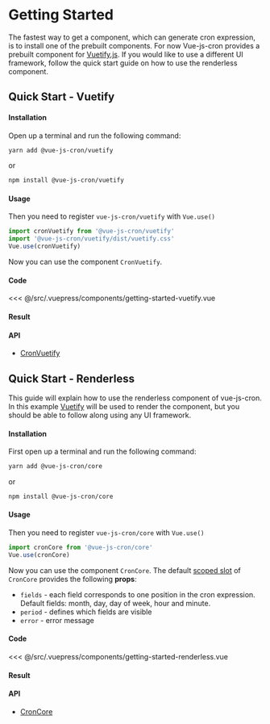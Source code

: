 # Getting Started

The fastest way to get a component, which can generate cron expression, is to install one of the prebuilt components.
For now Vue-js-cron provides a prebuilt component for [Vuetify.js](/guide/getting-started.html#quick-start-vuetify).
If you would like to use a different UI framework, follow the quick start guide on how to use the renderless component.

## Quick Start - Vuetify

#### Installation

Open up a terminal and run the following command:

```bash 
yarn add @vue-js-cron/vuetify
```
or

```bash 
npm install @vue-js-cron/vuetify
```
#### Usage

Then you need to register `vue-js-cron/vuetify` with `Vue.use()`

```js
import cronVuetify from '@vue-js-cron/vuetify'
import '@vue-js-cron/vuetify/dist/vuetify.css'
Vue.use(cronVuetify)
```

Now you can use the component `CronVuetify`.

#### Code

<<< @/src/.vuepress/components/getting-started-vuetify.vue

#### Result 

<getting-started-vuetify />

#### API

- [CronVuetify](../api/vuetify)

## Quick Start - Renderless

This guide will explain how to use the renderless component of vue-js-cron.
In this example [Vuetify](https://vuetifyjs.com/en/) will be used to render the component, but you should be able to follow along using any UI framework.

#### Installation

First open up a terminal and run the following command:

```bash 
yarn add @vue-js-cron/core
```
or

```bash 
npm install @vue-js-cron/core
```

#### Usage

Then you need to register `vue-js-cron/core` with `Vue.use()`

```js
import cronCore from '@vue-js-cron/core'
Vue.use(cronCore)
```

Now you can use the component `CronCore`. The default [scoped slot](https://vuejs.org/v2/guide/components-slots.html#Scoped-Slots) of `CronCore` provides the following **props**:

- `fields` - each field corresponds to one position in the cron expression. Default fields: month, day, day of week, hour and minute.
- `period` - defines which fields are visible
- `error` - error message

#### Code

<<< @/src/.vuepress/components/getting-started-renderless.vue

#### Result

<getting-started-renderless />

#### API

- [CronCore](../api/core)